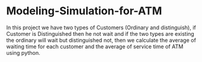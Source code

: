 # Modeling-Simulation-for-ATM
In this project we have two types of Customers (Ordinary and distinguish), if Customer is Distinguished then he not wait and if the two types are existing the ordinary will wait but distinguished not, then we calculate the average of waiting time for each customer and the average of service time of ATM using python.

